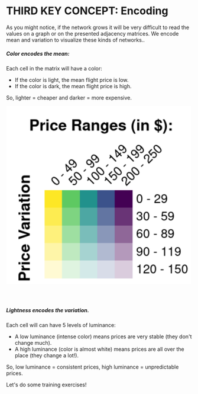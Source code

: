 # THIRD KEY CONCEPT: Encoding

As you might notice, if the network grows it will be very difficult to read the values on a graph or on the presented adjacency matrices. We encode mean and variation to visualize these kinds of networks..

##### Color encodes the mean:

Each cell in the matrix will have a color:

- If the color is light, the mean flight price is low.
- If the color is dark, the mean flight price is high.

So, lighter = cheaper and darker = more expensive.

<img src='./matrices/assets/images/legend_bivariate.svg' style="width:500px;margin-bottom:40px">

##### Lightness encodes the variation.

Each cell will can have 5 levels of luminance:

- A low luminance (intense color) means prices are very stable (they don't change much).
- A high luminance (color is almost white) means prices are all over the place (they change a lot!).

So, low luminance = consistent prices, high luminance = unpredictable prices.

Let's do some training exercises!
